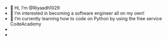- 👋 Hi, I’m @Riyaadh1029
- 👀 I’m interested in becoming a software engineer all on my own!
- 🌱 I’m currently learning how to code on Python by using the free service CodeAcademy
-
- 

<!---
Riyaadh1029/Riyaadh1029 is a ✨ special ✨ repository because its `README.md` (this file) appears on your GitHub profile.
You can click the Preview link to take a look at your changes.
--->
